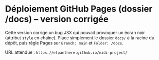 # Déploiement GitHub Pages (dossier /docs) – version corrigée

Cette version corrige un bug JSX qui pouvait provoquer un écran noir (attribut `style` en chaîne).
Place simplement le dossier `docs/` à la racine du dépôt, puis règle Pages sur `Branch: main` et `Folder: /docs`.

URL attendue : `https://elpanthere.github.io/midi-project/`
